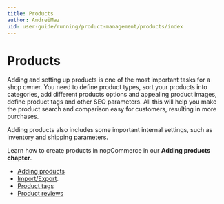 ```yaml
---
title: Products
author: AndreiMaz
uid: user-guide/running/product-management/products/index
---
```


# Products

Adding and setting up products is one of the most important tasks for a shop owner. You need to define product types, sort your products into categories, add different products options and appealing product images, define product tags and other SEO parameters. All this will help you make the product search and comparison easy for customers, resulting in more purchases.

Adding products also includes some important internal settings, such as inventory and shipping parameters.

Learn how to create products in nopCommerce in our **Adding products chapter**.

- [Adding products](xref:user-guide/running/product-management/products/adding-products/index)
- [Import/Export](xref:user-guide/running/product-management/products/import-export).
- [Product tags](xref:user-guide/running/product-management/products/product-tags)
- [Product reviews](xref:user-guide/running/product-management/products/product-reviews)